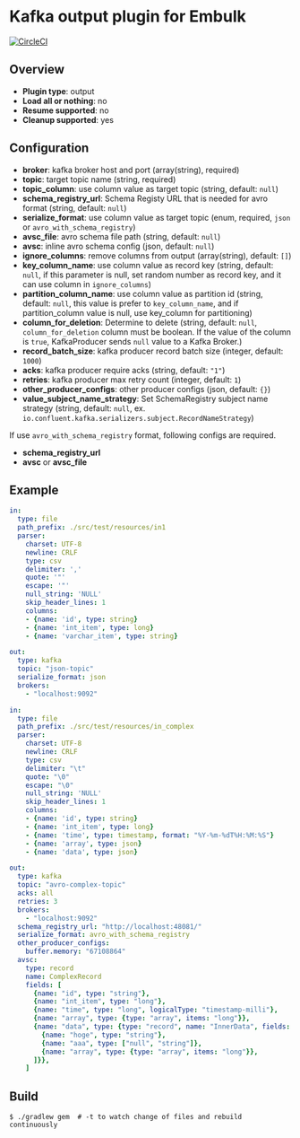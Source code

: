 # Kafka output plugin for Embulk
[![CircleCI](https://circleci.com/gh/joker1007/embulk-output-kafka.svg?style=svg)](https://circleci.com/gh/joker1007/embulk-output-kafka)

## Overview

* **Plugin type**: output
* **Load all or nothing**: no
* **Resume supported**: no
* **Cleanup supported**: yes

## Configuration

- **broker**: kafka broker host and port (array(string), required)
- **topic**: target topic name (string, required)
- **topic_column**: use column value as target topic (string, default: `null`)
- **schema_registry_url**: Schema Registy URL that is needed for avro format (string, default: `null`)
- **serialize_format**: use column value as target topic (enum, required, `json` or `avro_with_schema_registry`)
- **avsc_file**: avro schema file path (string, default: `null`)
- **avsc**: inline avro schema config (json, default: `null`)
- **ignore_columns**: remove columns from output  (array(string), default: `[]`)
- **key_column_name**: use column value as record key (string, default: `null`, if this parameter is null, set random number as record key, and it can use column in `ignore_columns`)
- **partition_column_name**: use column value as partition id (string, default: `null`, this value is prefer to `key_column_name`, and if partition_column value is null, use key_column for partitioning)
- **column_for_deletion**: Determine to delete (string, default: `null`, `column_for_deletion` column must be boolean. If the value of the column is `true`, KafkaProducer sends `null` value to a Kafka Broker.)
- **record_batch_size**: kafka producer record batch size (integer, default: `1000`)
- **acks**: kafka producer require acks (string, default: `"1"`)
- **retries**: kafka producer max retry count (integer, default: `1`)
- **other_producer_configs**: other producer configs (json, default: `{}`)
- **value_subject_name_strategy**: Set SchemaRegistry subject name strategy (string, default: `null`, ex. `io.confluent.kafka.serializers.subject.RecordNameStrategy`)

If use `avro_with_schema_registry` format, following configs are required.

- **schema_registry_url**
- **avsc** or **avsc_file**

## Example

```yaml
in:
  type: file
  path_prefix: ./src/test/resources/in1
  parser:
    charset: UTF-8
    newline: CRLF
    type: csv
    delimiter: ','
    quote: '"'
    escape: '"'
    null_string: 'NULL'
    skip_header_lines: 1
    columns:
    - {name: 'id', type: string}
    - {name: 'int_item', type: long}
    - {name: 'varchar_item', type: string}

out:
  type: kafka
  topic: "json-topic"
  serialize_format: json
  brokers:
    - "localhost:9092"
```

```yaml
in:
  type: file
  path_prefix: ./src/test/resources/in_complex
  parser:
    charset: UTF-8
    newline: CRLF
    type: csv
    delimiter: "\t"
    quote: "\0"
    escape: "\0"
    null_string: 'NULL'
    skip_header_lines: 1
    columns:
    - {name: 'id', type: string}
    - {name: 'int_item', type: long}
    - {name: 'time', type: timestamp, format: "%Y-%m-%dT%H:%M:%S"}
    - {name: 'array', type: json}
    - {name: 'data', type: json}

out:
  type: kafka
  topic: "avro-complex-topic"
  acks: all
  retries: 3
  brokers:
    - "localhost:9092"
  schema_registry_url: "http://localhost:48081/"
  serialize_format: avro_with_schema_registry
  other_producer_configs:
    buffer.memory: "67108864"
  avsc:
    type: record
    name: ComplexRecord
    fields: [
      {name: "id", type: "string"},
      {name: "int_item", type: "long"},
      {name: "time", type: "long", logicalType: "timestamp-milli"},
      {name: "array", type: {type: "array", items: "long"}},
      {name: "data", type: {type: "record", name: "InnerData", fields: [
        {name: "hoge", type: "string"},
        {name: "aaa", type: ["null", "string"]},
        {name: "array", type: {type: "array", items: "long"}},
      ]}},
    ]
```


## Build

```
$ ./gradlew gem  # -t to watch change of files and rebuild continuously
```
